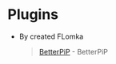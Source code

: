 # Plugins 
- By created FLomka
  > [BetterPiP](https://github.com/FFLomka/BetterDiscordAddons/tree/master/Plugins/BetterPiP) - BetterPiP
